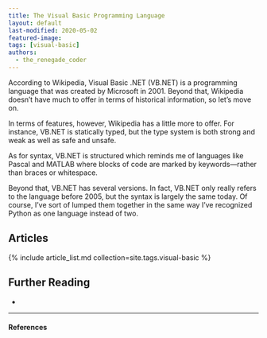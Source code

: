 ```yaml
---
title: The Visual Basic Programming Language
layout: default
last-modified: 2020-05-02
featured-image:
tags: [visual-basic]
authors:
  - the_renegade_coder
---
```


According to Wikipedia, Visual Basic .NET (VB.NET) is a programming language 
that was created by Microsoft in 2001. Beyond that, Wikipedia doesn’t have 
much to offer in terms of historical information, so let’s move on.

In terms of features, however, Wikipedia has a little more to offer. For 
instance, VB.NET is statically typed, but the type system is both strong 
and weak as well as safe and unsafe.

As for syntax, VB.NET is structured which reminds me of languages like 
Pascal and MATLAB where blocks of code are marked by keywords—rather than 
braces or whitespace.

Beyond that, VB.NET has several versions. In fact, VB.NET only really refers 
to the language before 2005, but the syntax is largely the same today. Of 
course, I’ve sort of lumped them together in the same way I’ve recognized 
Python as one language instead of two.

## Articles

{% include article_list.md collection=site.tags.visual-basic %}

## Further Reading

-

---

#### References

[^1]: J. Grifski, “Hello World In Visual Basic .NET,” The Renegade Coder, 6-May-2018. [Online]. Available: <https://therenegadecoder.com/code/hello-world-in-visual-basic-net/>. [Accessed: 30-Mar-2019].
